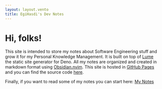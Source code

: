 ```yaml
---
layout: layout.vento
title: EgiHasdi's Dev Notes
---
```


# Hi, folks!

This site is intended to store my notes about Software Engineering stuff and grow it for my Personal Knowledge Management. It is built on top of [Lume](https://lume.land/) the static site generator for Deno. All my notes are organized and created in markdown format using [Obsidian.nvim](https://github.com/epwalsh/obsidian.nvim). This site is hosted in [GitHub Pages](https://pages.github.com/) and you can find the source code [here](https://github.com/egihasdi/egihasdi.github.io).

Finally, if you want to read some of my notes you can start here: [My Notes](/notes/0000000000-HOME)
